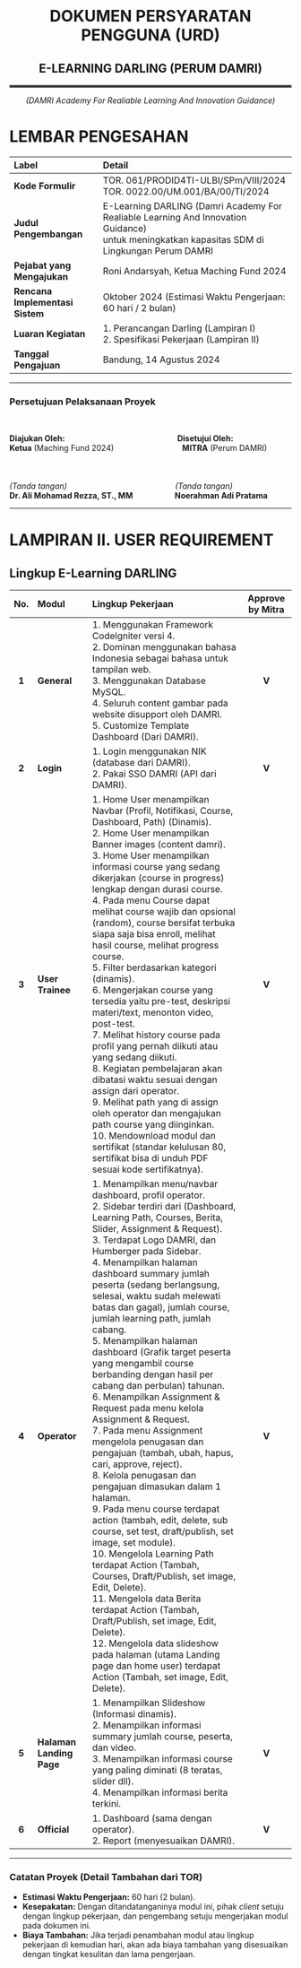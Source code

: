 <div align="center">
  <br>
  <h1>DOKUMEN PERSYARATAN PENGGUNA (URD)</h1>
  <h2>E-LEARNING DARLING (PERUM DAMRI)</h2>
  <hr style="border: 2px solid #555;">
  <i>(DAMRI Academy For Realiable Learning And Innovation Guidance)</i>
</div>

# LEMBAR PENGESAHAN

| Label | Detail |
| :--- | :--- |
| **Kode Formulir** | TOR. 061/PRODID4TI-ULBI/SPm/VIII/2024 <br> TOR. 0022.00/UM.001/BA/00/TI/2024 |
| **Judul Pengembangan** | E-Learning DARLING (Damri Academy For Realiable Learning And Innovation Guidance) <br> untuk meningkatkan kapasitas SDM di Lingkungan Perum DAMRI |
| **Pejabat yang Mengajukan** | Roni Andarsyah, Ketua Maching Fund 2024 |
| **Rencana Implementasi Sistem** | Oktober 2024 (Estimasi Waktu Pengerjaan: 60 hari / 2 bulan) |
| **Luaran Kegiatan** | 1. Perancangan Darling (Lampiran I) <br> 2. Spesifikasi Pekerjaan (Lampiran II) |
| **Tanggal Pengajuan** | Bandung, 14 Agustus 2024 |

---

### Persetujuan Pelaksanaan Proyek

<br>
<div align="left">

**Diajukan Oleh:** &nbsp; &nbsp; &nbsp; &nbsp; &nbsp; &nbsp; &nbsp; &nbsp; &nbsp; &nbsp; &nbsp; &nbsp; &nbsp; &nbsp; &nbsp; &nbsp; &nbsp; &nbsp; &nbsp; &nbsp; &nbsp; &nbsp; &nbsp; &nbsp; &nbsp; **Disetujui Oleh:**
<br>
**Ketua** (Maching Fund 2024) &nbsp; &nbsp; &nbsp; &nbsp; &nbsp; &nbsp; &nbsp; &nbsp; &nbsp; &nbsp; &nbsp; &nbsp; &nbsp; &nbsp; &nbsp; **MITRA** (Perum DAMRI)
<br><br><br><br>
*(Tanda tangan)* &nbsp; &nbsp; &nbsp; &nbsp; &nbsp; &nbsp; &nbsp; &nbsp; &nbsp; &nbsp; &nbsp; &nbsp; &nbsp; &nbsp; &nbsp; &nbsp; &nbsp; &nbsp; &nbsp; &nbsp; &nbsp; &nbsp; &nbsp; &nbsp; *(Tanda tangan)*
<br>
**Dr. Ali Mohamad Rezza, ST., MM** &nbsp; &nbsp; &nbsp; &nbsp; &nbsp; &nbsp; &nbsp; &nbsp; &nbsp; **Noerahman Adi Pratama**
</div>

***

# LAMPIRAN II. USER REQUIREMENT

## Lingkup E-Learning DARLING

| No. | Modul | Lingkup Pekerjaan | Approve by Mitra |
| :---: | :--- | :--- | :---: |
| **1** | **General** | 1. Menggunakan Framework Codelgniter versi 4. <br> 2. Dominan menggunakan bahasa Indonesia sebagai bahasa untuk tampilan web. <br> 3. Menggunakan Database MySQL. <br> 4. Seluruh content gambar pada website disupport oleh DAMRI. <br> 5. Customize Template Dashboard (Dari DAMRI). | **V** |
| **2** | **Login** | 1. Login menggunakan NIK (database dari DAMRI). <br> 2. Pakai SSO DAMRI (API dari DAMRI). | **V** |
| **3** | **User Trainee** | 1. Home User menampilkan Navbar (Profil, Notifikasi, Course, Dashboard, Path) (Dinamis). <br> 2. Home User menampilkan Banner images (content damri). <br> 3. Home User menampilkan informasi course yang sedang dikerjakan (course in progress) lengkap dengan durasi course. <br> 4. Pada menu Course dapat melihat course wajib dan opsional (random), course bersifat terbuka siapa saja bisa enroll, melihat hasil course, melihat progress course. <br> 5. Filter berdasarkan kategori (dinamis). <br> 6. Mengerjakan course yang tersedia yaitu pre-test, deskripsi materi/text, menonton video, post-test. <br> 7. Melihat history course pada profil yang pernah diikuti atau yang sedang diikuti. <br> 8. Kegiatan pembelajaran akan dibatasi waktu sesuai dengan assign dari operator. <br> 9. Melihat path yang di assign oleh operator dan mengajukan path course yang diinginkan. <br> 10. Mendownload modul dan sertifikat (standar kelulusan 80, sertifikat bisa di unduh PDF sesuai kode sertifikatnya). | **V** |
| **4** | **Operator** | 1. Menampilkan menu/navbar dashboard, profil operator. <br> 2. Sidebar terdiri dari (Dashboard, Learning Path, Courses, Berita, Slider, Assignment & Request). <br> 3. Terdapat Logo DAMRI, dan Humberger pada Sidebar. <br> 4. Menampilkan halaman dashboard summary jumlah peserta (sedang berlangsung, selesai, waktu sudah melewati batas dan gagal), jumlah course, jumlah learning path, jumlah cabang. <br> 5. Menampilkan halaman dashboard (Grafik target peserta yang mengambil course berbanding dengan hasil per cabang dan perbulan) tahunan. <br> 6. Menampilkan Assignment & Request pada menu kelola Assignment & Request. <br> 7. Pada menu Assignment mengelola penugasan dan pengajuan (tambah, ubah, hapus, cari, approve, reject). <br> 8. Kelola penugasan dan pengajuan dimasukan dalam 1 halaman. <br> 9. Pada menu course terdapat action (tambah, edit, delete, sub course, set test, draft/publish, set image, set module). <br> 10. Mengelola Learning Path terdapat Action (Tambah, Courses, Draft/Publish, set image, Edit, Delete). <br> 11. Mengelola data Berita terdapat Action (Tambah, Draft/Publish, set image, Edit, Delete). <br> 12. Mengelola data slideshow pada halaman (utama Landing page dan home user) terdapat Action (Tambah, set image, Edit, Delete). | **V** |
| **5** | **Halaman Landing Page** | 1. Menampilkan Slideshow (Informasi dinamis). <br> 2. Menampilkan informasi summary jumlah course, peserta, dan video. <br> 3. Menampilkan informasi course yang paling diminati (8 teratas, slider dll). <br> 4. Menampilkan informasi berita terkini. | **V** |
| **6** | **Official** | 1. Dashboard (sama dengan operator). <br> 2. Report (menyesuaikan DAMRI). | **V** |

***

### Catatan Proyek (Detail Tambahan dari TOR)

* **Estimasi Waktu Pengerjaan:** 60 hari (2 bulan).
* **Kesepakatan:** Dengan ditandatanganinya modul ini, pihak *client* setuju dengan lingkup pekerjaan, dan pengembang setuju mengerjakan modul pada dokumen ini.
* **Biaya Tambahan:** Jika terjadi penambahan modul atau lingkup pekerjaan di kemudian hari, akan ada biaya tambahan yang disesuaikan dengan tingkat kesulitan dan lama pengerjaan.